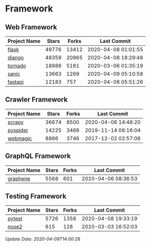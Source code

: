 # Framework

## Web Framework

| Project Name | Stars | Forks | Last Commit |
| ------------ | ----- | ----- | ----------- |
| [flask](https://github.com/pallets/flask) | 49776 | 13412 | 2020-04-08 01:01:55 |
| [django](https://github.com/django/django) | 48359 | 20965 | 2020-04-08 18:29:48 |
| [tornado](https://github.com/tornadoweb/tornado) | 18988 | 5161 | 2020-03-06 01:35:19 |
| [sanic](https://github.com/huge-success/sanic) | 13663 | 1269 | 2020-04-09 05:10:58 |
| [fastapi](https://github.com/tiangolo/fastapi) | 12183 | 757 | 2020-04-08 05:51:26 |

## Crawler Framework

| Project Name | Stars | Forks | Last Commit |
| ------------ | ----- | ----- | ----------- |
| [scrapy](https://github.com/scrapy/scrapy) | 36674 | 8500 | 2020-04-06 14:48:20 |
| [pyspider](https://github.com/binux/pyspider) | 14225 | 3468 | 2019-11-14 06:16:04 |
| [webmagic](https://github.com/code4craft/webmagic) | 8866 | 3746 | 2017-12-02 02:57:06 |

## GraphQL Framework

| Project Name | Stars | Forks | Last Commit |
| ------------ | ----- | ----- | ----------- |
| [graphene](https://github.com/graphql-python/graphene) | 5568 | 601 | 2020-04-06 08:36:53 |

## Testing Framework

| Project Name | Stars | Forks | Last Commit |
| ------------ | ----- | ----- | ----------- |
| [pytest](https://github.com/pytest-dev/pytest) | 5726 | 1358 | 2020-04-08 19:33:19 |
| [nose2](https://github.com/nose-devs/nose2) | 615 | 128 | 2020-03-03 16:52:03 |

*Update Date: 2020-04-09T14:00:28*